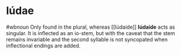 # Iúdae
#wbnoun
Only found in the plural, whereas [[Iúdaide]] **Iúdaide** acts as singular. It is inflected as an io-stem, but with the caveat that the stem remains invariable and the second syllable is not syncopated when inflectional endings are added.